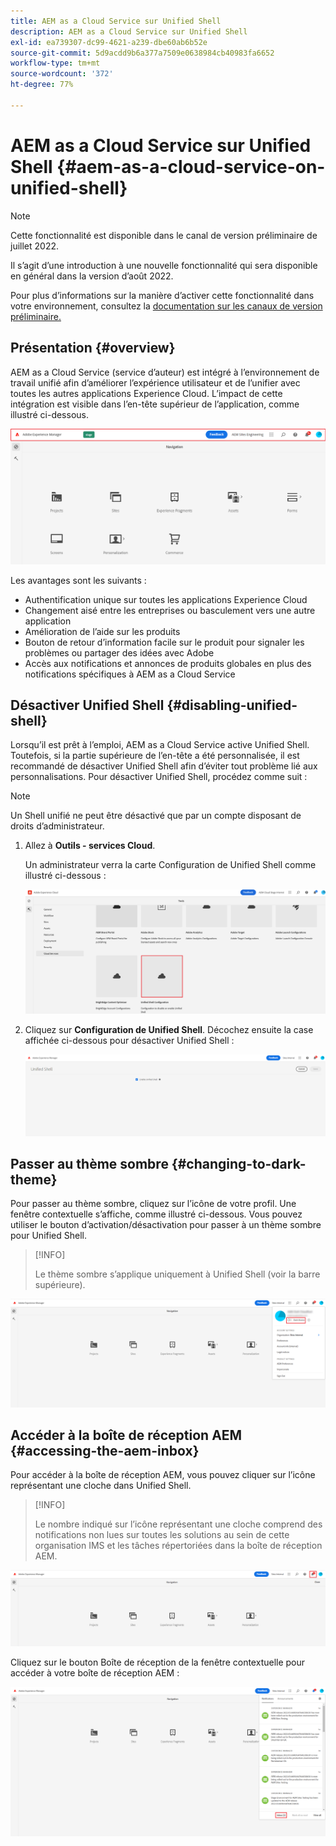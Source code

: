 ```yaml
---
title: AEM as a Cloud Service sur Unified Shell
description: AEM as a Cloud Service sur Unified Shell
exl-id: ea739307-dc99-4621-a239-dbe60ab6b52e
source-git-commit: 5d9acdd9b6a377a7509e0638984cb40983fa6652
workflow-type: tm+mt
source-wordcount: '372'
ht-degree: 77%

---
```


# AEM as a Cloud Service sur Unified Shell {#aem-as-a-cloud-service-on-unified-shell}

>[!NOTE]
>Cette fonctionnalité est disponible dans le canal de version préliminaire de juillet 2022.
>
>Il s’agit d’une introduction à une nouvelle fonctionnalité qui sera disponible en général dans la version d’août 2022.
>
>Pour plus d’informations sur la manière d’activer cette fonctionnalité dans votre environnement, consultez la [documentation sur les canaux de version préliminaire.](/help/release-notes/prerelease.md#enable-prerelease)

## Présentation {#overview}

AEM as a Cloud Service (service d’auteur) est intégré à l’environnement de travail unifié afin d’améliorer l’expérience utilisateur et de l’unifier avec toutes les autres applications Experience Cloud. L’impact de cette intégration est visible dans l’en-tête supérieur de l’application, comme illustré ci-dessous.

![image](/help/overview/assets/unifiedshell_header.png)

Les avantages sont les suivants :

* Authentification unique sur toutes les applications Experience Cloud
* Changement aisé entre les entreprises ou basculement vers une autre application
* Amélioration de l’aide sur les produits
* Bouton de retour d’information facile sur le produit pour signaler les problèmes ou partager des idées avec Adobe
* Accès aux notifications et annonces de produits globales en plus des notifications spécifiques à AEM as a Cloud Service

## Désactiver Unified Shell {#disabling-unified-shell}

Lorsqu’il est prêt à l’emploi, AEM as a Cloud Service active Unified Shell. Toutefois, si la partie supérieure de l’en-tête a été personnalisée, il est recommandé de désactiver Unified Shell afin d’éviter tout problème lié aux personnalisations. Pour désactiver Unified Shell, procédez comme suit :

>[!NOTE]
>Un Shell unifié ne peut être désactivé que par un compte disposant de droits d’administrateur.

1. Allez à **Outils - services Cloud**.

   Un administrateur verra la carte Configuration de Unified Shell comme illustré ci-dessous :

   ![image](/help/overview/assets/unifiedshell2.png)

1. Cliquez sur **Configuration de Unified Shell**. Décochez ensuite la case affichée ci-dessous pour désactiver Unified Shell :

   ![image](/help/overview/assets/unifiedshell3.png)

## Passer au thème sombre {#changing-to-dark-theme}

Pour passer au thème sombre, cliquez sur l’icône de votre profil. Une fenêtre contextuelle s’affiche, comme illustré ci-dessous. Vous pouvez utiliser le bouton d’activation/désactivation pour passer à un thème sombre pour Unified Shell.

>[!INFO]
>
>Le thème sombre s’applique uniquement à Unified Shell (voir la barre supérieure).

![image](/help/overview/assets/unifiedshell4.png)


## Accéder à la boîte de réception AEM {#accessing-the-aem-inbox}

Pour accéder à la boîte de réception AEM, vous pouvez cliquer sur l’icône représentant une cloche dans Unified Shell.

>[!INFO]
>
> Le nombre indiqué sur l’icône représentant une cloche comprend des notifications non lues sur toutes les solutions au sein de cette organisation IMS et les tâches répertoriées dans la boîte de réception AEM.

![image](/help/overview/assets/unifiedshell5.png)

Cliquez sur le bouton Boîte de réception de la fenêtre contextuelle pour accéder à votre boîte de réception AEM :

![image](/help/overview/assets/unifiedshell6.png)
